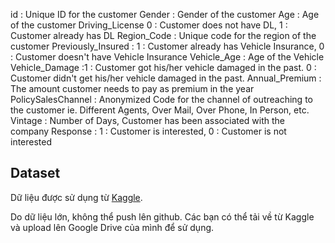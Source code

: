 id : Unique ID for the customer
Gender : Gender of the customer
Age : Age of the customer
Driving_License 0 : Customer does not have DL, 1 : Customer already has DL
Region_Code : Unique code for the region of the customer
Previously_Insured : 1 : Customer already has Vehicle Insurance, 0 : Customer doesn't have Vehicle Insurance
Vehicle_Age : Age of the Vehicle
Vehicle_Damage :1 : Customer got his/her vehicle damaged in the past. 0 : Customer didn't get his/her vehicle damaged in the past.
Annual_Premium : The amount customer needs to pay as premium in the year
PolicySalesChannel : Anonymized Code for the channel of outreaching to the customer ie. Different Agents, Over Mail, Over Phone, In Person, etc.
Vintage : Number of Days, Customer has been associated with the company
Response : 1 : Customer is interested, 0 : Customer is not interested


## Dataset
Dữ liệu được sử dụng từ [Kaggle](https://www.kaggle.com/competitions/qtdt-project-ii/data).

Do dữ liệu lớn, không thể push lên github. Các bạn có thể tải về từ Kaggle và upload lên Google Drive của mình để sử dụng.
